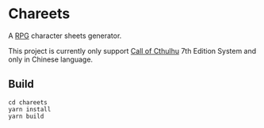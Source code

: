 # Chareets

A [RPG](https://en.wikipedia.org/wiki/Role-playing_game) character sheets generator.

This project is currently only support [Call of Cthulhu](https://en.wikipedia.org/wiki/Call_of_Cthulhu_(role-playing_game)) 7th Edition System and only in Chinese language.

## Build

```
cd chareets
yarn install
yarn build
```
